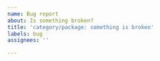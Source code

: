 ```yaml
---
name: Bug report
about: Is something broken?
title: 'category/package: something is broken'
labels: bug
assignees: ''

---
```


<!-- What were you trying to accomplish? What didn't function as expected?
Please provide any relevant information including the full build log. Please don't use external services for that. If you have some unusual setup in your system please also mention this.
And don't forget to edit the title.

Please note that I do close duplicate issues without reply, so if you haven't already searched through existing issues _now_ is the best time to do so.-->